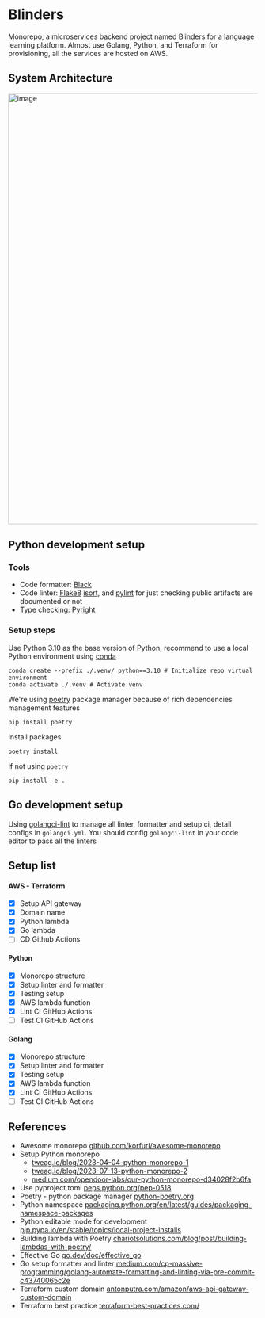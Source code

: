 # Blinders

Monorepo, a microservices backend project named Blinders for a language learning platform. Almost use Golang, Python, and Terraform for provisioning, all the services are hosted on AWS.

## System Architecture

<img align="center" width="870" alt="image" src="https://github.com/dev-zenonian/blinders/assets/104194494/bd64876f-eeb6-4f85-bcd5-7e058a442a23">


## Python development setup

### Tools

-   Code formatter: [Black](https://github.com/psf/black)
-   Code linter: [Flake8](https://flake8.pycqa.org/en/latest/user/index.html) [isort](https://github.com/PyCQA/isort), and [pylint](https://pypi.org/project/pylint/) for just checking public artifacts are documented or not
-   Type checking: [Pyright](https://github.com/microsoft/pyright#static-type-checker-for-python)

### Setup steps

Use Python 3.10 as the base version of Python, recommend to use a local Python environment using [conda](https://www.anaconda.com/)

```shell
conda create --prefix ./.venv/ python==3.10 # Initialize repo virtual environment
conda activate ./.venv # Activate venv
```

We're using [poetry](https://python-poetry.org/) package manager because of rich dependencies management features

```shell
pip install poetry
```

Install packages

```shell
poetry install
```

If not using `poetry`

```shell
pip install -e .
```

## Go development setup

Using [golangci-lint](https://golangci-lint.run/) to manage all linter, formatter and setup ci, detail configs in `golangci.yml`. You should config `golangci-lint` in your code editor to pass all the linters

## Setup list

#### AWS - Terraform

-   [x] Setup API gateway
-   [x] Domain name
-   [x] Python lambda
-   [x] Go lambda
-   [ ] CD Github Actions

#### Python

-   [x] Monorepo structure
-   [x] Setup linter and formatter
-   [x] Testing setup
-   [x] AWS lambda function
-   [x] Lint CI GitHub Actions
-   [ ] Test CI GitHub Actions

#### Golang

-   [x] Monorepo structure
-   [x] Setup linter and formatter
-   [x] Testing setup
-   [x] AWS lambda function
-   [x] Lint CI GitHub Actions
-   [ ] Test CI GitHub Actions

## References

-   Awesome monorepo [github.com/korfuri/awesome-monorepo](https://github.com/korfuri/awesome-monorepo)
-   Setup Python monorepo
    -   [tweag.io/blog/2023-04-04-python-monorepo-1](https://www.tweag.io/blog/2023-04-04-python-monorepo-1/)
    -   [tweag.io/blog/2023-07-13-python-monorepo-2](https://www.tweag.io/blog/2023-07-13-python-monorepo-2/)
    -   [medium.com/opendoor-labs/our-python-monorepo-d34028f2b6fa](medium.com/opendoor-labs/our-python-monorepo-d34028f2b6fa)
-   Use pyproject.toml [peps.python.org/pep-0518](https://peps.python.org/pep-0518/)
-   Poetry - python package manager [python-poetry.org](https://python-poetry.org/docs/)
-   Python namespace [packaging.python.org/en/latest/guides/packaging-namespace-packages](https://packaging.python.org/en/latest/guides/packaging-namespace-packages/)
-   Python editable mode for development [pip.pypa.io/en/stable/topics/local-project-installs](https://pip.pypa.io/en/stable/topics/local-project-installs/)
-   Building lambda with Poetry [chariotsolutions.com/blog/post/building-lambdas-with-poetry/](https://chariotsolutions.com/blog/post/building-lambdas-with-poetry/)
-   Effective Go [go.dev/doc/effective_go](https://go.dev/doc/effective_go)
-   Go setup formatter and linter [medium.com/cp-massive-programming/golang-automate-formatting-and-linting-via-pre-commit-c43740065c2e](https://medium.com/cp-massive-programming/golang-automate-formatting-and-linting-via-pre-commit-c43740065c2e)
-   Terraform custom domain [antonputra.com/amazon/aws-api-gateway-custom-domain](https://antonputra.com/amazon/aws-api-gateway-custom-domain/#create-custom-domain-using-terraform-route53)
-   Terraform best practice [terraform-best-practices.com/](https://www.terraform-best-practices.com/)
